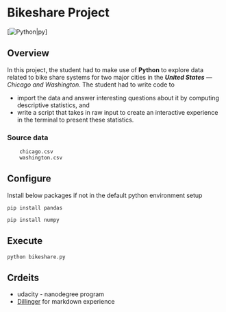 # Bikeshare Project

[![Python|py](https://encrypted-tbn0.gstatic.com/images?q=tbn:ANd9GcQ4GSKovH6-EhYXjEGHsRxYldOWgg1-8xnw0O0zyobjvw&s)]

## Overview

In this project, the student had to make use of **Python** to explore data related to 
bike share systems for two major cities in the _**United States** — Chicago and Washington_.
The student had to write code to
- import the data and answer interesting questions about it by computing descriptive statistics, and 
- write a script that takes in raw input to create an interactive experience in the terminal to present these statistics.

### Source data
``` 
    chicago.csv
    washington.csv
```
## Configure
Install below packages if not in the default python environment setup

``pip install pandas``

``pip install numpy``

## Execute

``python bikeshare.py``

## Crdeits

- udacity - nanodegree program
- [Dillinger](https://dillinger.io/) for markdown experience
